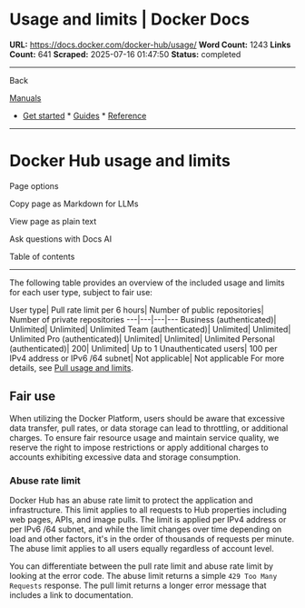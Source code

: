 # Usage and limits | Docker Docs

**URL:** https://docs.docker.com/docker-hub/usage/
**Word Count:** 1243
**Links Count:** 641
**Scraped:** 2025-07-16 01:47:50
**Status:** completed

---

Back

[Manuals](https://docs.docker.com/manuals/)

  * [Get started](https://docs.docker.com/get-started/)   * [Guides](https://docs.docker.com/guides/)   * [Reference](https://docs.docker.com/reference/)

* * *

# Docker Hub usage and limits

Page options

Copy page as Markdown for LLMs

View page as plain text

Ask questions with Docs AI

Table of contents

* * *

The following table provides an overview of the included usage and limits for each user type, subject to fair use:

User type| Pull rate limit per 6 hours| Number of public repositories| Number of private repositories   ---|---|---|---   Business \(authenticated\)| Unlimited| Unlimited| Unlimited   Team \(authenticated\)| Unlimited| Unlimited| Unlimited   Pro \(authenticated\)| Unlimited| Unlimited| Unlimited   Personal \(authenticated\)| 200| Unlimited| Up to 1   Unauthenticated users| 100 per IPv4 address or IPv6 /64 subnet| Not applicable| Not applicable      For more details, see [Pull usage and limits](https://docs.docker.com/docker-hub/usage/pulls/).

## Fair use

When utilizing the Docker Platform, users should be aware that excessive data transfer, pull rates, or data storage can lead to throttling, or additional charges. To ensure fair resource usage and maintain service quality, we reserve the right to impose restrictions or apply additional charges to accounts exhibiting excessive data and storage consumption.

### Abuse rate limit

Docker Hub has an abuse rate limit to protect the application and infrastructure. This limit applies to all requests to Hub properties including web pages, APIs, and image pulls. The limit is applied per IPv4 address or per IPv6 /64 subnet, and while the limit changes over time depending on load and other factors, it's in the order of thousands of requests per minute. The abuse limit applies to all users equally regardless of account level.

You can differentiate between the pull rate limit and abuse rate limit by looking at the error code. The abuse limit returns a simple `429 Too Many Requests` response. The pull limit returns a longer error message that includes a link to documentation.